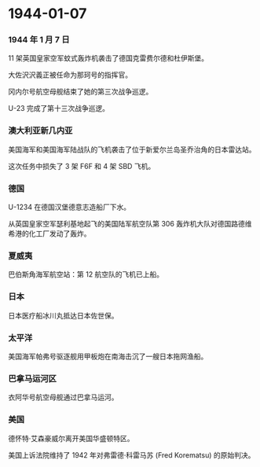 # 1944-01-07

### 1944 年 1 月 7 日

11 架英国皇家空军蚊式轰炸机袭击了德国克雷费尔德和杜伊斯堡。

大佐沢沢義正被任命为那珂号的指挥官。

冈内尔号航空母舰结束了她的第三次战争巡逻。

U-23 完成了第十三次战争巡逻。

### 澳大利亚新几内亚

美国海军和美国海军陆战队的飞机袭击了位于新爱尔兰岛圣乔治角的日本雷达站。

这次任务中损失了 3 架 F6F 和 4 架 SBD 飞机。

### 德国

U-1234 在德国汉堡德意志造船厂下水。

从英国皇家空军瑟利基地起飞的美国陆军航空队第 306
轰炸机大队对德国路德维希港的化工厂发动了轰炸。

### 夏威夷

巴伯斯角海军航空站：第 12 航空队的飞机已上船。

### 日本

日本医疗船冰川丸抵达日本佐世保。

### 太平洋

美国海军帕弗号驱逐舰用甲板炮在南海击沉了一艘日本拖网渔船。

### 巴拿马运河区

衣阿华号航空母舰通过巴拿马运河。

### 美国

德怀特·艾森豪威尔离开美国华盛顿特区。

美国上诉法院维持了 1942 年对弗雷德·科雷马苏 (Fred Korematsu)
的原始判决。